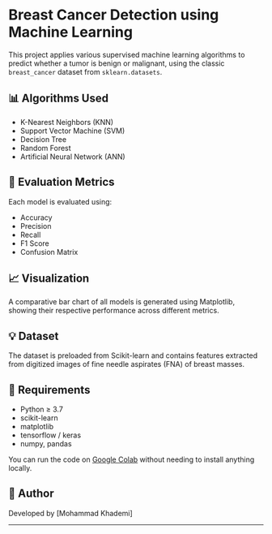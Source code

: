 # Breast Cancer Detection using Machine Learning

This project applies various supervised machine learning algorithms to predict whether a tumor is benign or malignant, using the classic `breast_cancer` dataset from `sklearn.datasets`.

## 📊 Algorithms Used
- K-Nearest Neighbors (KNN)
- Support Vector Machine (SVM)
- Decision Tree
- Random Forest
- Artificial Neural Network (ANN)

## 🧪 Evaluation Metrics
Each model is evaluated using:
- Accuracy
- Precision
- Recall
- F1 Score
- Confusion Matrix

## 📈 Visualization
A comparative bar chart of all models is generated using Matplotlib, showing their respective performance across different metrics.

## 💡 Dataset
The dataset is preloaded from Scikit-learn and contains features extracted from digitized images of fine needle aspirates (FNA) of breast masses.

## 📁 Requirements
- Python ≥ 3.7
- scikit-learn
- matplotlib
- tensorflow / keras
- numpy, pandas

You can run the code on [Google Colab](https://colab.research.google.com/) without needing to install anything locally.

## 🚀 Author
Developed by [Mohammad Khademi]

---
